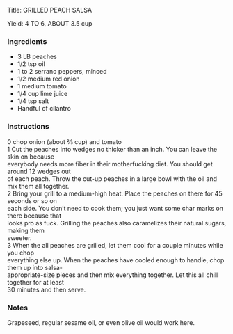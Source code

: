 <!DOCTYPE HTML PUBLIC "-//W3C//DTD HTML 4.0 Transitional//EN">
<html>
  <head>
  <title>GRILLED PEACH SALSA</title><link rel='stylesheet' href='style.css' type='text/css'><meta http-equiv="Content-Style-Stype" content="text/css">
     <meta http-equiv="Content-Type" content="text/html;charset=utf-8">
     </head><body><div class="recipe" itemscope itemtype="http://schema.org/Recipe"><div class='header'><p class="title"><span class="label">Title:</span> <span itemprop="name">GRILLED PEACH SALSA</span></p>
<p class="yields"><span class="label">Yield:</span> <span itemprop="recipeYield">4 TO 6, ABOUT 3.5 cup</span></p>
</div><div class="ing"><h3>Ingredients</h3><ul class="ing"><li class="ing" itemprop="ingredients">3 LB peaches </li>
<li class="ing" itemprop="ingredients">1/2 tsp oil </li>
<li class="ing" itemprop="ingredients">1 to 2 serrano peppers, minced </li>
<li class="ing" itemprop="ingredients">1/2 medium red onion </li>
<li class="ing" itemprop="ingredients">1 medium tomato </li>
<li class="ing" itemprop="ingredients">1/4 cup lime juice </li>
<li class="ing" itemprop="ingredients">1/4 tsp salt </li>
<li class="ing" itemprop="ingredients">Handful of cilantro </li>
</ul>
</div>
<div class="instructions"><h3 class="Instructions">Instructions</h3><div itemprop="recipeInstructions"><p>0 chop onion (about 2⁄3 cup) and tomato<br>1 Cut the peaches into wedges no thicker than an inch. You can leave the skin on because<br>everybody needs more fiber in their motherfucking diet. You should get around 12 wedges out<br>of each peach. Throw the cut-up peaches in a large bowl with the oil and mix them all together.<br>2 Bring your grill to a medium-high heat. Place the peaches on there for 45 seconds or so on<br>each side. You don’t need to cook them; you just want some char marks on there because that<br>looks pro as fuck. Grilling the peaches also caramelizes their natural sugars, making them<br>sweeter.<br>3 When the all peaches are grilled, let them cool for a couple minutes while you chop<br>everything else up. When the peaches have cooled enough to handle, chop them up into salsa-<br>appropriate-size pieces and then mix everything together. Let this all chill together for at least<br>30 minutes and then serve.</p></div></div><div class="modifications"><h3 class="Notes">Notes</h3><p>Grapeseed, regular sesame oil, or even olive oil would work here.</p></div></div>

</body>
</html>
